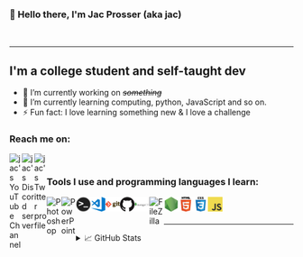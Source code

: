 ### 👋 Hello there, I'm Jac Prosser (aka jac)

<div align="center">
  <img src=" ">
</div>

---

## I'm a college student and self-taught dev

- 🔭 I’m currently working on _~~something~~_
- 🌱 I’m currently learning computing, python, JavaScript and so on.
- ⚡ Fun fact: I love learning something new & I love a challenge

### Reach me on:

[<img align="left" alt="jac's YouTube Channel" width="22px" src="https://cdn.jsdelivr.net/npm/simple-icons@v3/icons/youtube.svg" />](https://bit.ly/3gODUQa)
[<img align="left" alt="jac's Discord server" width="22px" src="https://cdn.jsdelivr.net/npm/simple-icons@v3/icons/discord.svg" />](https://discord.gg/MVBhPUsbrS)
[<img align="left" alt="jac's Twitter profile" width="22px" src="https://cdn.jsdelivr.net/npm/simple-icons@v3/icons/twitter.svg" />](https://twitter.com/JacLeighP)
<br />

### Tools I use and programming languages I learn:

[<img align="left" alt="Photoshop" width="26px" src="https://www.adobe.com/content/dam/cc/icons/photoshop-mobile.svg" />](https://www.photoshop.com/)
[<img align="left" alt="PowerPoint" width="26px" src="https://upload.wikimedia.org/wikipedia/commons/0/0d/Microsoft_Office_PowerPoint_%282019%E2%80%93present%29.svg" />](https://www.microsoft.com/en-us/microsoft-365/powerpoint)
[<img align="left" alt="Terminal" width="26px" src="https://raw.githubusercontent.com/github/explore/80688e429a7d4ef2fca1e82350fe8e3517d3494d/topics/terminal/terminal.png" />](https://github.com/Microsoft/Terminal)
[<img align="left" alt="Visual Studio Code" width="26px" src="https://raw.githubusercontent.com/github/explore/80688e429a7d4ef2fca1e82350fe8e3517d3494d/topics/visual-studio-code/visual-studio-code.png" />](https://code.visualstudio.com/)
[<img align="left" alt="Git" width="26px" src="https://raw.githubusercontent.com/github/explore/80688e429a7d4ef2fca1e82350fe8e3517d3494d/topics/git/git.png" />](https://git-scm.com/)
[<img align="left" alt="GitHub" width="26px" src="https://raw.githubusercontent.com/github/explore/78df643247d429f6cc873026c0622819ad797942/topics/github/github.png" />](https://github.com/JacProsser)
[<img align="left" alt="MongoDB" width="26px" src="https://raw.githubusercontent.com/github/explore/80688e429a7d4ef2fca1e82350fe8e3517d3494d/topics/mongodb/mongodb.png" />](https://www.mongodb.com/)
[<img align="left" alt="FileZilla" width="26px" src="https://upload.wikimedia.org/wikipedia/commons/0/01/FileZilla_logo.svg" />](https://filezilla-project.org/)
[<img align="left" alt="Node.js" width="26px" src="https://raw.githubusercontent.com/github/explore/80688e429a7d4ef2fca1e82350fe8e3517d3494d/topics/nodejs/nodejs.png" />](https://www.nodejs.org/)
[<img align="left" alt="HTML5" width="26px" src="https://raw.githubusercontent.com/github/explore/80688e429a7d4ef2fca1e82350fe8e3517d3494d/topics/html/html.png" />](https://www.w3schools.com/html/)
[<img align="left" alt="CSS" width="26px" src="https://raw.githubusercontent.com/github/explore/80688e429a7d4ef2fca1e82350fe8e3517d3494d/topics/css/css.png" />](https://www.w3schools.com/css/)
[<img align="left" alt="JavaScript" width="26px" src="https://raw.githubusercontent.com/github/explore/80688e429a7d4ef2fca1e82350fe8e3517d3494d/topics/javascript/javascript.png" />](https://www.w3schools.com/js/)

<br />
<br />



---

<details>
  <summary>📈 GitHub Stats</summary>

  <img align="left" alt="jac's GitHub Stats" src="https://github-readme-stats.vercel.app/api?username=jacprosser&show_icons=true&hide_border=true" />

</details>
